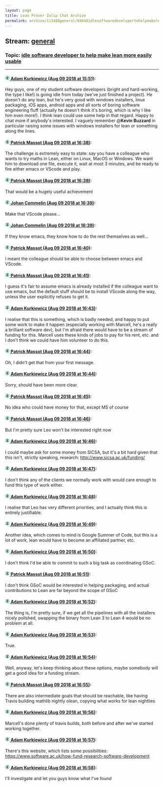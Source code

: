 ```yaml
---
layout: page
title: Lean Prover Zulip Chat Archive 
permalink: archive/113488general/69840idlesoftwaredevelopertohelpmakeleanmoreeasilyusable.html
---
```


## Stream: [general](index.html)
### Topic: [idle software developer to help make lean more easily usable](69840idlesoftwaredevelopertohelpmakeleanmoreeasilyusable.html)

---

#### [![Click to go to Zulip](../../assets/img/zulip2.png) Adam Kurkiewicz (Aug 09 2018 at 15:51)](https://leanprover.zulipchat.com/#narrow/stream/113488-general/topic/idle%20software%20developer%20to%20help%20make%20lean%20more%20easily%20usable/near/131173267):
Hey guys, one of my student software developers (bright and hard-working, the type I like!) is going idle from today (we've just finished a project). He doesn't do any lean, but he's very good with windows installers, linux packaging, iOS apps, android apps and all sorts of boring software engineering fluff (actually he doesn't think it's boring, which is why I like him even more!). I think lean could use some help in that regard. Happy to chat more if anybody's interested. I vaguely remember @**Kevin Buzzard**  in particular raising some issues with windows installers for lean or something along the lines.

#### [![Click to go to Zulip](../../assets/img/zulip2.png) Patrick Massot (Aug 09 2018 at 16:38)](https://leanprover.zulipchat.com/#narrow/stream/113488-general/topic/idle%20software%20developer%20to%20help%20make%20lean%20more%20easily%20usable/near/131176306):
The challenge is extremely easy to state: say you have a colleague who wants to try maths in Lean, either on Linux, MacOS or Windows. We want him to download one file, execute it, wait at most 3 minutes, and be ready to fire either emacs or VScode and  play.

#### [![Click to go to Zulip](../../assets/img/zulip2.png) Patrick Massot (Aug 09 2018 at 16:39)](https://leanprover.zulipchat.com/#narrow/stream/113488-general/topic/idle%20software%20developer%20to%20help%20make%20lean%20more%20easily%20usable/near/131176329):
That would be a hugely useful achievement

#### [![Click to go to Zulip](../../assets/img/zulip2.png) Johan Commelin (Aug 09 2018 at 16:39)](https://leanprover.zulipchat.com/#narrow/stream/113488-general/topic/idle%20software%20developer%20to%20help%20make%20lean%20more%20easily%20usable/near/131176341):
Make that VScode please...

#### [![Click to go to Zulip](../../assets/img/zulip2.png) Johan Commelin (Aug 09 2018 at 16:39)](https://leanprover.zulipchat.com/#narrow/stream/113488-general/topic/idle%20software%20developer%20to%20help%20make%20lean%20more%20easily%20usable/near/131176352):
If they know emacs, they know how to do the rest themselves as well...

#### [![Click to go to Zulip](../../assets/img/zulip2.png) Patrick Massot (Aug 09 2018 at 16:40)](https://leanprover.zulipchat.com/#narrow/stream/113488-general/topic/idle%20software%20developer%20to%20help%20make%20lean%20more%20easily%20usable/near/131176409):
I meant the colleague should be able to choose between emacs and VScode.

#### [![Click to go to Zulip](../../assets/img/zulip2.png) Patrick Massot (Aug 09 2018 at 16:41)](https://leanprover.zulipchat.com/#narrow/stream/113488-general/topic/idle%20software%20developer%20to%20help%20make%20lean%20more%20easily%20usable/near/131176455):
I guess it's fair to assume emacs is already installed if the colleague want to use emacs, but the default stuff should be to install VScode along the way, unless the user explicitly refuses to get it.

#### [![Click to go to Zulip](../../assets/img/zulip2.png) Adam Kurkiewicz (Aug 09 2018 at 16:43)](https://leanprover.zulipchat.com/#narrow/stream/113488-general/topic/idle%20software%20developer%20to%20help%20make%20lean%20more%20easily%20usable/near/131176586):
I realise that this is something, which is badly needed, and happy to put some work to make it happen (especially working with Marcell, he's a really a brilliant software dev), but I'm afraid there would have to be a stream of funding for this. Marcell uses these kinds of jobs to pay for his rent, etc. and I don't think we could have him volunteer to do this.

#### [![Click to go to Zulip](../../assets/img/zulip2.png) Patrick Massot (Aug 09 2018 at 16:44)](https://leanprover.zulipchat.com/#narrow/stream/113488-general/topic/idle%20software%20developer%20to%20help%20make%20lean%20more%20easily%20usable/near/131176670):
Oh, I didn't get that from your first message.

#### [![Click to go to Zulip](../../assets/img/zulip2.png) Adam Kurkiewicz (Aug 09 2018 at 16:44)](https://leanprover.zulipchat.com/#narrow/stream/113488-general/topic/idle%20software%20developer%20to%20help%20make%20lean%20more%20easily%20usable/near/131176704):
Sorry, should have been more clear.

#### [![Click to go to Zulip](../../assets/img/zulip2.png) Patrick Massot (Aug 09 2018 at 16:45)](https://leanprover.zulipchat.com/#narrow/stream/113488-general/topic/idle%20software%20developer%20to%20help%20make%20lean%20more%20easily%20usable/near/131176730):
 No idea who could have money for that, except MS of course

#### [![Click to go to Zulip](../../assets/img/zulip2.png) Patrick Massot (Aug 09 2018 at 16:46)](https://leanprover.zulipchat.com/#narrow/stream/113488-general/topic/idle%20software%20developer%20to%20help%20make%20lean%20more%20easily%20usable/near/131176751):
But I'm pretty sure Leo won't be interested right now

#### [![Click to go to Zulip](../../assets/img/zulip2.png) Adam Kurkiewicz (Aug 09 2018 at 16:46)](https://leanprover.zulipchat.com/#narrow/stream/113488-general/topic/idle%20software%20developer%20to%20help%20make%20lean%20more%20easily%20usable/near/131176806):
I could maybe ask for some money from SICSA, but it's a bit hard given that this isn't, strictly speaking, research: http://www.sicsa.ac.uk/funding/

#### [![Click to go to Zulip](../../assets/img/zulip2.png) Adam Kurkiewicz (Aug 09 2018 at 16:47)](https://leanprover.zulipchat.com/#narrow/stream/113488-general/topic/idle%20software%20developer%20to%20help%20make%20lean%20more%20easily%20usable/near/131176830):
I don't think any of the clients we normally work with would care enough to fund this type of work either.

#### [![Click to go to Zulip](../../assets/img/zulip2.png) Adam Kurkiewicz (Aug 09 2018 at 16:48)](https://leanprover.zulipchat.com/#narrow/stream/113488-general/topic/idle%20software%20developer%20to%20help%20make%20lean%20more%20easily%20usable/near/131176927):
I realise that Leo has very different priorities, and I actually think this is entirely justifiable.

#### [![Click to go to Zulip](../../assets/img/zulip2.png) Adam Kurkiewicz (Aug 09 2018 at 16:49)](https://leanprover.zulipchat.com/#narrow/stream/113488-general/topic/idle%20software%20developer%20to%20help%20make%20lean%20more%20easily%20usable/near/131176972):
Another idea, which comes to mind is Google Summer of Code, but this is a lot of work, lean would have to become an affiliated partner, etc.

#### [![Click to go to Zulip](../../assets/img/zulip2.png) Adam Kurkiewicz (Aug 09 2018 at 16:50)](https://leanprover.zulipchat.com/#narrow/stream/113488-general/topic/idle%20software%20developer%20to%20help%20make%20lean%20more%20easily%20usable/near/131177076):
I don't think I'd be able to commit to such a big task as coordinating GSoC.

#### [![Click to go to Zulip](../../assets/img/zulip2.png) Patrick Massot (Aug 09 2018 at 16:51)](https://leanprover.zulipchat.com/#narrow/stream/113488-general/topic/idle%20software%20developer%20to%20help%20make%20lean%20more%20easily%20usable/near/131177136):
I don't think GSoC would be interested in helping packaging, and actual contributions to Lean are far beyond the scope of GSoC

#### [![Click to go to Zulip](../../assets/img/zulip2.png) Adam Kurkiewicz (Aug 09 2018 at 16:52)](https://leanprover.zulipchat.com/#narrow/stream/113488-general/topic/idle%20software%20developer%20to%20help%20make%20lean%20more%20easily%20usable/near/131177222):
The thing is, I'm pretty sure, if we get all the pipelines with all the installers nicely polished, swapping the binary from Lean 3 to Lean 4 would be no problem at all.

#### [![Click to go to Zulip](../../assets/img/zulip2.png) Adam Kurkiewicz (Aug 09 2018 at 16:53)](https://leanprover.zulipchat.com/#narrow/stream/113488-general/topic/idle%20software%20developer%20to%20help%20make%20lean%20more%20easily%20usable/near/131177257):
True.

#### [![Click to go to Zulip](../../assets/img/zulip2.png) Adam Kurkiewicz (Aug 09 2018 at 16:54)](https://leanprover.zulipchat.com/#narrow/stream/113488-general/topic/idle%20software%20developer%20to%20help%20make%20lean%20more%20easily%20usable/near/131177336):
Well, anyway, let's keep thinking about these options, maybe somebody will get a good idea for a funding stream.

#### [![Click to go to Zulip](../../assets/img/zulip2.png) Patrick Massot (Aug 09 2018 at 16:55)](https://leanprover.zulipchat.com/#narrow/stream/113488-general/topic/idle%20software%20developer%20to%20help%20make%20lean%20more%20easily%20usable/near/131177403):
There are also intermediate goals that should be reachable, like having Travis building mathlib nightly olean, copying what works for lean nightlies

#### [![Click to go to Zulip](../../assets/img/zulip2.png) Adam Kurkiewicz (Aug 09 2018 at 16:56)](https://leanprover.zulipchat.com/#narrow/stream/113488-general/topic/idle%20software%20developer%20to%20help%20make%20lean%20more%20easily%20usable/near/131177485):
Marcell's done plenty of travis builds, both before and after we've started working together.

#### [![Click to go to Zulip](../../assets/img/zulip2.png) Adam Kurkiewicz (Aug 09 2018 at 16:57)](https://leanprover.zulipchat.com/#narrow/stream/113488-general/topic/idle%20software%20developer%20to%20help%20make%20lean%20more%20easily%20usable/near/131177512):
There's this website, which lists some possibilities: https://www.software.ac.uk/how-fund-research-software-development

#### [![Click to go to Zulip](../../assets/img/zulip2.png) Adam Kurkiewicz (Aug 09 2018 at 16:58)](https://leanprover.zulipchat.com/#narrow/stream/113488-general/topic/idle%20software%20developer%20to%20help%20make%20lean%20more%20easily%20usable/near/131177601):
I'll investigate and let you guys know what I've found

